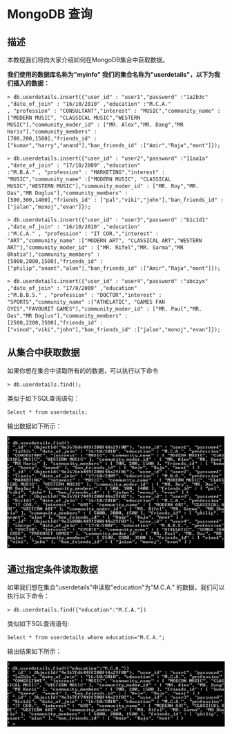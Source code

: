 
# MongoDB 查询

## 描述

本教程我们将向大家介绍如何在MongoDB集合中获取数据。

**我们使用的数据库名称为"myinfo" 我们的集合名称为"userdetails"，以下为我们插入的数据：**

```
> db.userdetails.insert({"user_id" : "user1","password" :"1a2b3c" ,"date_of_join" : "16/10/2010" ,"education" :"M.C.A."  
, "profession" : "CONSULTANT","interest" : "MUSIC","community_name" :["MODERN MUSIC", "CLASSICAL MUSIC","WESTERN  
MUSIC"],"community_moder_id" : ["MR. Alex","MR. Dang","MR Haris"],"community_members" :  
[700,200,1500],"friends_id" : ["kumar","harry","anand"],"ban_friends_id" :["Amir","Raja","mont"]});  
```

```
> db.userdetails.insert({"user_id" : "user2","password" :"11aa1a" ,"date_of_join" : "17/10/2009" ,"education"  
:"M.B.A." , "profession" : "MARKETING","interest" : "MUSIC","community_name" :["MODERN MUSIC", "CLASSICAL  
MUSIC","WESTERN MUSIC"],"community_moder_id" : ["MR. Roy","MR. Das","MR Doglus"],"community_members" :  
[500,300,1400],"friends_id" : ["pal","viki","john"],"ban_friends_id" :["jalan","monoj","evan"]});  
```

```
> db.userdetails.insert({"user_id" : "user3","password" :"b1c1d1" ,"date_of_join" : "16/10/2010" ,"education"  
:"M.C.A." , "profession" : "IT COR.","interest" : "ART","community_name" :["MODERN ART", "CLASSICAL ART","WESTERN  
ART"],"community_moder_id" : ["MR. Rifel","MR. Sarma","MR Bhatia"],"community_members" :  
[5000,2000,1500],"friends_id" : ["philip","anant","alan"],"ban_friends_id" :["Amir","Raja","mont"]});  
```

```
> db.userdetails.insert({"user_id" : "user4","password" :"abczyx" ,"date_of_join" : "17/8/2009" ,"education"  
:"M.B.B.S." , "profession" : "DOCTOR","interest" : "SPORTS","community_name" :["ATHELATIC", "GAMES FAN  
GYES","FAVOURIT GAMES"],"community_moder_id" : ["MR. Paul","MR. Das","MR Doglus"],"community_members" :  
[2500,2200,3500],"friends_id" : ["vinod","viki","john"],"ban_friends_id" :["jalan","monoj","evan"]});  
```

## 从集合中获取数据

如果你想在集合中读取所有的的数据，可以执行以下命令

```
> db.userdetails.find();
```

类似于如下SQL查询语句：

```
Select * from userdetails;
```

输出数据如下所示：

![mongodb-query-view-data](../img/10-1.jpg)

## 通过指定条件读取数据

如果我们想在集合"userdetails"中读取"education"为"M.C.A." 的数据，我们可以执行以下命令：

```
> db.userdetails.find({"education":"M.C.A."})
```

类似如下SQL查询语句:

```
Select * from userdetails where education="M.C.A.";
```

输出结果如下所示：

![mongodb-fetch-document-match-criteria](../img/10-2.jpg)

